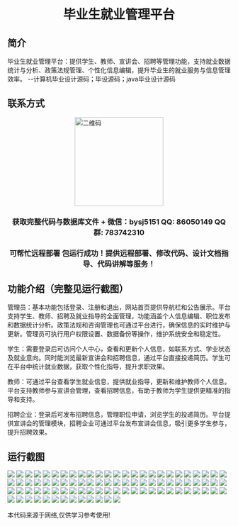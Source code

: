 <p><h1 align="center">毕业生就业管理平台</h1></p>

## 简介
毕业生就业管理平台：提供学生、教师、宣讲会、招聘等管理功能，支持就业数据统计与分析、政策法规管理、个性化信息编辑，提升毕业生的就业服务与信息管理效率。    --计算机毕业设计源码；毕设源码；java毕业设计源码


## 联系方式
<img src="https://bs-1329754181.cos.ap-shanghai.myqcloud.com/wx.jpg" alt="二维码" style="display: block; margin: 0 auto;" width="200px">
<p><h3 align="center">获取完整代码与数据库文件 + 微信：bysj5151 QQ: 86050149 QQ群: 783742310</h3></p>
<p><h3 align="center">可帮忙远程部署 包运行成功！提供远程部署、修改代码、设计文档指导、代码讲解等服务！</h3></p>

## 功能介绍（完整见运行截图）
管理员：基本功能包括登录、注册和退出，网站首页提供导航栏和公告展示。平台支持学生、教师、招聘及就业指导的全面管理，功能涵盖个人信息编辑、职位发布和数据统计分析。政策法规和咨询管理也可通过平台进行，确保信息的实时维护与更新。管理员可执行用户权限设置、数据备份等操作，维护系统安全和稳定性。

学生：需要登录后可访问个人中心，查看和更新个人信息，如联系方式、学业状态及就业意向。同时能浏览最新宣讲会和招聘信息，通过平台直接投递简历。学生可在平台中统计就业数据，获取个性化指导，提升求职效果。

教师：可通过平台查看学生就业信息，提供就业指导，更新和维护教师个人信息。平台支持教师参与宣讲会管理，查看招聘信息，有助于教师为学生提供更精准的指导和支持。

招聘企业：登录后可发布招聘信息，管理职位申请，浏览学生的投递简历。平台提供宣讲会的管理模块，招聘企业可通过平台发布宣讲会信息，吸引更多学生参与，提升招聘效果。


## 运行截图
![](https://bs-1329754181.cos.ap-shanghai.myqcloud.com/ssm/GraduateEmploymentManagementPlatform/img/001.jpg)
![](https://bs-1329754181.cos.ap-shanghai.myqcloud.com/ssm/GraduateEmploymentManagementPlatform/img/002.jpg)
![](https://bs-1329754181.cos.ap-shanghai.myqcloud.com/ssm/GraduateEmploymentManagementPlatform/img/003.jpg)
![](https://bs-1329754181.cos.ap-shanghai.myqcloud.com/ssm/GraduateEmploymentManagementPlatform/img/004.jpg)
![](https://bs-1329754181.cos.ap-shanghai.myqcloud.com/ssm/GraduateEmploymentManagementPlatform/img/005.jpg)
![](https://bs-1329754181.cos.ap-shanghai.myqcloud.com/ssm/GraduateEmploymentManagementPlatform/img/006.jpg)
![](https://bs-1329754181.cos.ap-shanghai.myqcloud.com/ssm/GraduateEmploymentManagementPlatform/img/007.jpg)
![](https://bs-1329754181.cos.ap-shanghai.myqcloud.com/ssm/GraduateEmploymentManagementPlatform/img/008.jpg)
![](https://bs-1329754181.cos.ap-shanghai.myqcloud.com/ssm/GraduateEmploymentManagementPlatform/img/009.jpg)
![](https://bs-1329754181.cos.ap-shanghai.myqcloud.com/ssm/GraduateEmploymentManagementPlatform/img/010.jpg)
![](https://bs-1329754181.cos.ap-shanghai.myqcloud.com/ssm/GraduateEmploymentManagementPlatform/img/011.jpg)
![](https://bs-1329754181.cos.ap-shanghai.myqcloud.com/ssm/GraduateEmploymentManagementPlatform/img/012.jpg)
![](https://bs-1329754181.cos.ap-shanghai.myqcloud.com/ssm/GraduateEmploymentManagementPlatform/img/013.jpg)
![](https://bs-1329754181.cos.ap-shanghai.myqcloud.com/ssm/GraduateEmploymentManagementPlatform/img/014.jpg)
![](https://bs-1329754181.cos.ap-shanghai.myqcloud.com/ssm/GraduateEmploymentManagementPlatform/img/015.jpg)
![](https://bs-1329754181.cos.ap-shanghai.myqcloud.com/ssm/GraduateEmploymentManagementPlatform/img/016.jpg)
![](https://bs-1329754181.cos.ap-shanghai.myqcloud.com/ssm/GraduateEmploymentManagementPlatform/img/017.jpg)
![](https://bs-1329754181.cos.ap-shanghai.myqcloud.com/ssm/GraduateEmploymentManagementPlatform/img/018.jpg)
![](https://bs-1329754181.cos.ap-shanghai.myqcloud.com/ssm/GraduateEmploymentManagementPlatform/img/019.jpg)
![](https://bs-1329754181.cos.ap-shanghai.myqcloud.com/ssm/GraduateEmploymentManagementPlatform/img/020.jpg)
![](https://bs-1329754181.cos.ap-shanghai.myqcloud.com/ssm/GraduateEmploymentManagementPlatform/img/021.jpg)
![](https://bs-1329754181.cos.ap-shanghai.myqcloud.com/ssm/GraduateEmploymentManagementPlatform/img/022.jpg)
![](https://bs-1329754181.cos.ap-shanghai.myqcloud.com/ssm/GraduateEmploymentManagementPlatform/img/023.jpg)
![](https://bs-1329754181.cos.ap-shanghai.myqcloud.com/ssm/GraduateEmploymentManagementPlatform/img/024.jpg)
![](https://bs-1329754181.cos.ap-shanghai.myqcloud.com/ssm/GraduateEmploymentManagementPlatform/img/025.jpg)
![](https://bs-1329754181.cos.ap-shanghai.myqcloud.com/ssm/GraduateEmploymentManagementPlatform/img/026.jpg)
![](https://bs-1329754181.cos.ap-shanghai.myqcloud.com/ssm/GraduateEmploymentManagementPlatform/img/027.jpg)
![](https://bs-1329754181.cos.ap-shanghai.myqcloud.com/ssm/GraduateEmploymentManagementPlatform/img/028.jpg)
![](https://bs-1329754181.cos.ap-shanghai.myqcloud.com/ssm/GraduateEmploymentManagementPlatform/img/029.jpg)
![](https://bs-1329754181.cos.ap-shanghai.myqcloud.com/ssm/GraduateEmploymentManagementPlatform/img/030.jpg)
![](https://bs-1329754181.cos.ap-shanghai.myqcloud.com/ssm/GraduateEmploymentManagementPlatform/img/031.jpg)
![](https://bs-1329754181.cos.ap-shanghai.myqcloud.com/ssm/GraduateEmploymentManagementPlatform/img/032.jpg)
![](https://bs-1329754181.cos.ap-shanghai.myqcloud.com/ssm/GraduateEmploymentManagementPlatform/img/033.jpg)
![](https://bs-1329754181.cos.ap-shanghai.myqcloud.com/ssm/GraduateEmploymentManagementPlatform/img/034.jpg)
![](https://bs-1329754181.cos.ap-shanghai.myqcloud.com/ssm/GraduateEmploymentManagementPlatform/img/035.jpg)
![](https://bs-1329754181.cos.ap-shanghai.myqcloud.com/ssm/GraduateEmploymentManagementPlatform/img/036.jpg)
![](https://bs-1329754181.cos.ap-shanghai.myqcloud.com/ssm/GraduateEmploymentManagementPlatform/img/037.jpg)
![](https://bs-1329754181.cos.ap-shanghai.myqcloud.com/ssm/GraduateEmploymentManagementPlatform/img/038.jpg)
![](https://bs-1329754181.cos.ap-shanghai.myqcloud.com/ssm/GraduateEmploymentManagementPlatform/img/039.jpg)
![](https://bs-1329754181.cos.ap-shanghai.myqcloud.com/ssm/GraduateEmploymentManagementPlatform/img/040.jpg)
![](https://bs-1329754181.cos.ap-shanghai.myqcloud.com/ssm/GraduateEmploymentManagementPlatform/img/041.jpg)
![](https://bs-1329754181.cos.ap-shanghai.myqcloud.com/ssm/GraduateEmploymentManagementPlatform/img/042.jpg)
![](https://bs-1329754181.cos.ap-shanghai.myqcloud.com/ssm/GraduateEmploymentManagementPlatform/img/043.jpg)
![](https://bs-1329754181.cos.ap-shanghai.myqcloud.com/ssm/GraduateEmploymentManagementPlatform/img/044.jpg)
![](https://bs-1329754181.cos.ap-shanghai.myqcloud.com/ssm/GraduateEmploymentManagementPlatform/img/045.jpg)
![](https://bs-1329754181.cos.ap-shanghai.myqcloud.com/ssm/GraduateEmploymentManagementPlatform/img/046.jpg)
![](https://bs-1329754181.cos.ap-shanghai.myqcloud.com/ssm/GraduateEmploymentManagementPlatform/img/047.jpg)
![](https://bs-1329754181.cos.ap-shanghai.myqcloud.com/ssm/GraduateEmploymentManagementPlatform/img/048.jpg)
![](https://bs-1329754181.cos.ap-shanghai.myqcloud.com/ssm/GraduateEmploymentManagementPlatform/img/049.jpg)
![](https://bs-1329754181.cos.ap-shanghai.myqcloud.com/ssm/GraduateEmploymentManagementPlatform/img/050.jpg)
![](https://bs-1329754181.cos.ap-shanghai.myqcloud.com/ssm/GraduateEmploymentManagementPlatform/img/051.jpg)
![](https://bs-1329754181.cos.ap-shanghai.myqcloud.com/ssm/GraduateEmploymentManagementPlatform/img/052.jpg)
![](https://bs-1329754181.cos.ap-shanghai.myqcloud.com/ssm/GraduateEmploymentManagementPlatform/img/053.jpg)
![](https://bs-1329754181.cos.ap-shanghai.myqcloud.com/ssm/GraduateEmploymentManagementPlatform/img/054.jpg)
![](https://bs-1329754181.cos.ap-shanghai.myqcloud.com/ssm/GraduateEmploymentManagementPlatform/img/055.jpg)
![](https://bs-1329754181.cos.ap-shanghai.myqcloud.com/ssm/GraduateEmploymentManagementPlatform/img/056.jpg)
![](https://bs-1329754181.cos.ap-shanghai.myqcloud.com/ssm/GraduateEmploymentManagementPlatform/img/057.jpg)
![](https://bs-1329754181.cos.ap-shanghai.myqcloud.com/ssm/GraduateEmploymentManagementPlatform/img/058.jpg)
![](https://bs-1329754181.cos.ap-shanghai.myqcloud.com/ssm/GraduateEmploymentManagementPlatform/img/059.jpg)
![](https://bs-1329754181.cos.ap-shanghai.myqcloud.com/ssm/GraduateEmploymentManagementPlatform/img/060.jpg)
![](https://bs-1329754181.cos.ap-shanghai.myqcloud.com/ssm/GraduateEmploymentManagementPlatform/img/061.jpg)
![](https://bs-1329754181.cos.ap-shanghai.myqcloud.com/ssm/GraduateEmploymentManagementPlatform/img/062.jpg)
![](https://bs-1329754181.cos.ap-shanghai.myqcloud.com/ssm/GraduateEmploymentManagementPlatform/img/063.jpg)
![](https://bs-1329754181.cos.ap-shanghai.myqcloud.com/ssm/GraduateEmploymentManagementPlatform/img/064.jpg)
![](https://bs-1329754181.cos.ap-shanghai.myqcloud.com/ssm/GraduateEmploymentManagementPlatform/img/065.jpg)
![](https://bs-1329754181.cos.ap-shanghai.myqcloud.com/ssm/GraduateEmploymentManagementPlatform/img/066.jpg)
![](https://bs-1329754181.cos.ap-shanghai.myqcloud.com/ssm/GraduateEmploymentManagementPlatform/img/067.jpg)
![](https://bs-1329754181.cos.ap-shanghai.myqcloud.com/ssm/GraduateEmploymentManagementPlatform/img/068.jpg)
![](https://bs-1329754181.cos.ap-shanghai.myqcloud.com/ssm/GraduateEmploymentManagementPlatform/img/069.jpg)
![](https://bs-1329754181.cos.ap-shanghai.myqcloud.com/ssm/GraduateEmploymentManagementPlatform/img/070.jpg)
![](https://bs-1329754181.cos.ap-shanghai.myqcloud.com/ssm/GraduateEmploymentManagementPlatform/img/071.jpg)
![](https://bs-1329754181.cos.ap-shanghai.myqcloud.com/ssm/GraduateEmploymentManagementPlatform/img/072.jpg)
![](https://bs-1329754181.cos.ap-shanghai.myqcloud.com/ssm/GraduateEmploymentManagementPlatform/img/073.jpg)
![](https://bs-1329754181.cos.ap-shanghai.myqcloud.com/ssm/GraduateEmploymentManagementPlatform/img/074.jpg)
![](https://bs-1329754181.cos.ap-shanghai.myqcloud.com/ssm/GraduateEmploymentManagementPlatform/img/075.jpg)
![](https://bs-1329754181.cos.ap-shanghai.myqcloud.com/ssm/GraduateEmploymentManagementPlatform/img/076.jpg)
![](https://bs-1329754181.cos.ap-shanghai.myqcloud.com/ssm/GraduateEmploymentManagementPlatform/img/077.jpg)
![](https://bs-1329754181.cos.ap-shanghai.myqcloud.com/ssm/GraduateEmploymentManagementPlatform/img/078.jpg)
![](https://bs-1329754181.cos.ap-shanghai.myqcloud.com/ssm/GraduateEmploymentManagementPlatform/img/079.jpg)
![](https://bs-1329754181.cos.ap-shanghai.myqcloud.com/ssm/GraduateEmploymentManagementPlatform/img/080.jpg)
![](https://bs-1329754181.cos.ap-shanghai.myqcloud.com/ssm/GraduateEmploymentManagementPlatform/img/081.jpg)
![](https://bs-1329754181.cos.ap-shanghai.myqcloud.com/ssm/GraduateEmploymentManagementPlatform/img/082.jpg)
![](https://bs-1329754181.cos.ap-shanghai.myqcloud.com/ssm/GraduateEmploymentManagementPlatform/img/083.jpg)
![](https://bs-1329754181.cos.ap-shanghai.myqcloud.com/ssm/GraduateEmploymentManagementPlatform/img/084.jpg)
![](https://bs-1329754181.cos.ap-shanghai.myqcloud.com/ssm/GraduateEmploymentManagementPlatform/img/085.jpg)
![](https://bs-1329754181.cos.ap-shanghai.myqcloud.com/ssm/GraduateEmploymentManagementPlatform/img/086.jpg)
![](https://bs-1329754181.cos.ap-shanghai.myqcloud.com/ssm/GraduateEmploymentManagementPlatform/img/087.jpg)
![](https://bs-1329754181.cos.ap-shanghai.myqcloud.com/ssm/GraduateEmploymentManagementPlatform/img/088.jpg)

<p>本代码来源于网络,仅供学习参考使用!</p>
